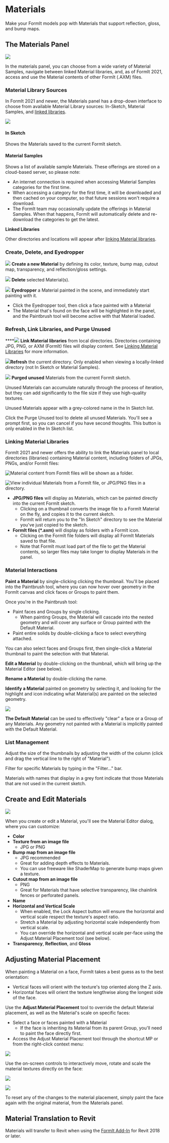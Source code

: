 # Materials

Make your FormIt models pop with Materials that support reflection, gloss, and bump maps. 

## The Materials Panel

![](../.gitbook/assets/materials-sample-category%20%282%29.png)

In the materials panel, you can choose from a wide variety of Material Samples, navigate between linked Material libraries, and, as of FormIt 2021, access and use the Material contents of other FormIt \(.AXM\) files.

### Material Library Sources

In FormIt 2021 and newer, the Materials panel has a drop-down interface to choose from available Material Library sources: In-Sketch, Material Samples, and [linked libraries](https://app.gitbook.com/@formit3d/s/autodesk-formit-360-windows-help/~/drafts/-M4C1vBuS8XRITiY9Zod/tool-library/materials#linking-material-libraries). 

![](../.gitbook/assets/materials-directory-picker%20%281%29.png)

#### In Sketch

Shows the Materials saved to the current FormIt sketch. 

#### Material Samples

Shows a list of available sample Materials. These offerings are stored on a cloud-based server, so please note:

* An internet connection is required when accessing Material Samples categories for the first time.
* When accessing a category for the first time, it will be downloaded and then cached on your computer, so that future sessions won't require a download. 
* The FormIt team may occasionally update the offerings in Material Samples. When that happens, FormIt will automatically delete and re-download the categories to get the latest. 

**Linked Libraries**

Other directories and locations will appear after [linking Material libraries](https://app.gitbook.com/@formit3d/s/autodesk-formit-360-windows-help/~/drafts/-M4C1vBuS8XRITiY9Zod/tool-library/materials#linking-material-libraries).

### Create, Delete, and Eyedropper

![](../.gitbook/assets/materials_add.PNG) **Create a new Material** by defining its color, texture, bump map, cutout map, transparency, and reflection/gloss settings.

![](../.gitbook/assets/materials_delete%20%281%29.PNG) **Delete** selected Material\(s\).

![](../.gitbook/assets/materials_eyedropper.PNG) **Eyedropper** a Material painted in the scene, and immediately start painting with it. 

* Click the Eyedropper tool, then click a face painted with a Material
* The Material that's found on the face will be highlighted in the panel, and the Paintbrush tool will become active with that Material loaded.

### Refresh, Link Libraries, and Purge Unused

\*\*\*\*![](../.gitbook/assets/materials-link.png) **Link Material libraries** from local directories. Directories containing JPG, PNG, or AXM \(FormIt\) files will display content. See [Linking Material Libraries](https://app.gitbook.com/@formit3d/s/autodesk-formit-360-windows-help/~/drafts/-M4C1vBuS8XRITiY9Zod/tool-library/materials#linking-material-libraries) for more information.

![](../.gitbook/assets/materials-refresh.png)**Refresh** the current directory. Only enabled when viewing a locally-linked directory \(not In Sketch or Material Samples\).

![](../.gitbook/assets/materials-purge.png) **Purged unused** Materials from the current FormIt sketch.

Unused Materials can accumulate naturally through the process of iteration, but they can add significantly to the file size if they use high-quality textures.

Unused Materials appear with a grey-colored name in the In Sketch list.

Click the Purge Unused tool to delete all unused Materials. You'll see a prompt first, so you can cancel if you have second thoughts. This button is only enabled in the In Sketch list.

### Linking Material Libraries

FormIt 2021 and newer offers the ability to link the Materials panel to local directories \(libraries\) containing Material content, including folders of JPGs, PNGs, and/or FormIt files:

![Material content from FormIt files will be shown as a folder.](../.gitbook/assets/image-1.png)

![View individual Materials from a FormIt file, or JPG/PNG files in a directory. ](../.gitbook/assets/materials-axm-content.png)

* **JPG/PNG files** will display as Materials, which can be painted directly into the current FormIt sketch.
  * Clicking on a thumbnail converts the image file to a FormIt Material on the fly, and copies it to the current sketch. 
  * FormIt will return you to the "In Sketch" directory to see the Material you've just copied to the sketch.
* **FormIt files \(\*.axm\)** will display as folders with a FormIt icon. 
  * Clicking on the FormIt file folders will display all FormIt Materials saved to that file.
  * Note that FormIt must load part of the file to get the Material contents, so larger files may take longer to display Materials in the panel.

### Material Interactions

**Paint a Material** by single-clicking clicking the thumbnail. You'll be placed into the Paintbrush tool, where you can now hover over geometry in the FormIt canvas and click faces or Groups to paint them.

Once you're in the Paintbrush tool:

* Paint faces and Groups by single clicking.
  * When painting Groups, the Material will cascade into the nested geometry and will cover any surface or Group painted with the Default Material.
* Paint entire solids by double-clicking a face to select everything attached.

You can also select faces and Groups first, then single-click a Material thumbnail to paint the selection with that Material.

**Edit a Material** by double-clicking on the thumbnail, which will bring up the Material Editor \(see below\).

**Rename a Material** by double-clicking the name.

**Identify a Material** painted on geometry by selecting it, and looking for the highlight and icon indicating what Material\(s\) are painted on the selected geometry.

![](../.gitbook/assets/material_selected.png)

**The Default Material** can be used to effectively "clear" a face or a Group of any Materials. Any geometry not painted with a Material is implicitly painted with the Default Material.

### List Management

Adjust the size of the thumbnails by adjusting the width of the column \(click and drag the vertical line to the right of "Material"\).

Filter for specific Materials by typing in the "Filter..." bar.

Materials with names that display in a grey font indicate that those Materials that are not used in the current sketch.

## Create and Edit Materials

![](../.gitbook/assets/materials-editor.png)

  
When you create or edit a Material, you'll see the Material Editor dialog, where you can customize:

* **Color**
* **Texture from an image file**
  * JPG or PNG
* **Bump map from an image file**
  * JPG recommended
  * Great for adding depth effects to Materials.
  * You can use freeware like ShaderMap to generate bump maps given a texture.
* **Cutout map from an image file**
  * PNG
  * Great for Materials that have selective transparency, like chainlink fences or perforated panels. 
* **Name**
* **Horizontal and Vertical Scale**
  * When enabled, the Lock Aspect button will ensure the horizontal and vertical scale respect the texture's aspect ratio. 
  * Stretch a Material by adjusting horizontal scale independently from vertical scale.
  * You can override the horizontal and vertical scale per-face using the Adjust Material Placement tool \(see below\).
* **Transparency**, **Reflection**, and **Gloss**

## Adjusting Material Placement

When painting a Material on a face, FormIt takes a best guess as to the best orientation:

* Vertical faces will orient with the texture's top oriented along the Z axis.
* Horizontal faces will orient the texture lengthwise along the longest side of the face.

Use the **Adjust Material Placement** tool to override the default Material placement, as well as the Material's scale on specific faces:

* Select a face or faces painted with a Material
  * If the face is inheriting its Material from its parent Group, you'll need to paint the face directly first.
* Access the Adjust Material Placement tool through the shortcut MP or from the right-click context menu:

![](../.gitbook/assets/adjust-material-placement.PNG)

Use the on-screen controls to interactively move, rotate and scale the material textures directly on the face:

![](../.gitbook/assets/materialplacement.gif)

![](../.gitbook/assets/adjust-material-placement.gif)

To reset any of the changes to the material placement, simply paint the face again with the original material, from the Materials panel.

## Material Translation to Revit

Materials will transfer to Revit when using the [FormIt Add-In](https://formit.autodesk.com/page/formit-revit) for Revit 2018 or later.


